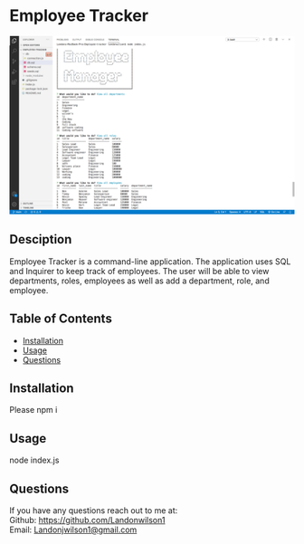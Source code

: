 # Employee Tracker

  ![screenshot of application](Screenshot.png)

  ## Desciption 
  Employee Tracker is a command-line application. The application uses SQL and Inquirer to keep track of employees. The user will be able to view departments, roles, employees as well as add a department, role, and employee.

  ## Table of Contents
  - [Installation](#installation)
  - [Usage](#usage)
  - [Questions](#questions) 

  ## Installation 
  Please npm i

  ## Usage 
  node index.js
  

  ## Questions 
  If you have any questions reach out to me at: </br>
  Github: https://github.com/Landonwilson1 </br>
  Email: Landonjwilson1@gmail.com
